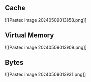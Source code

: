 ## Cache
![[Pasted image 20240509013858.png]]
## Virtual Memory
![[Pasted image 20240509013909.png]]

## Bytes
![[Pasted image 20240509013931.png]]